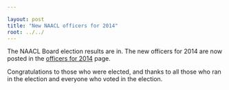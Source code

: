```yaml
---

layout: post
title: "New NAACL officers for 2014"
root: ../../
---
```


The NAACL Board election results are in. The new officers for 2014 are now posted in the <a href="officers/officers-2014.html">officers for 2014</a> page.

Congratulations to those who were elected, and thanks to all those who ran in the election and everyone who voted in the election.

